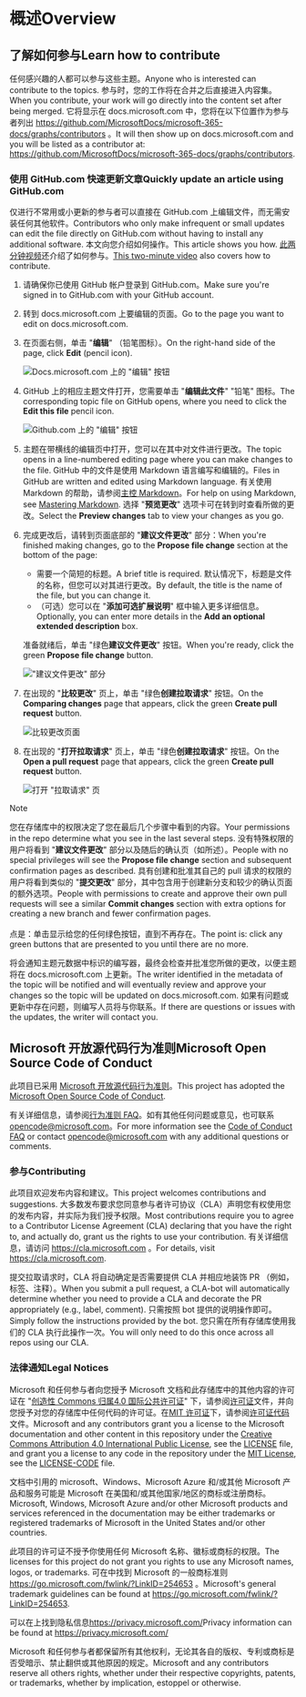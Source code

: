 # <a name="overview"></a><span data-ttu-id="a53f5-101">概述</span><span class="sxs-lookup"><span data-stu-id="a53f5-101">Overview</span></span>

## <a name="learn-how-to-contribute"></a><span data-ttu-id="a53f5-102">了解如何参与</span><span class="sxs-lookup"><span data-stu-id="a53f5-102">Learn how to contribute</span></span>

<span data-ttu-id="a53f5-103">任何感兴趣的人都可以参与这些主题。</span><span class="sxs-lookup"><span data-stu-id="a53f5-103">Anyone who is interested can contribute to the topics.</span></span> <span data-ttu-id="a53f5-104">参与时，您的工作将在合并之后直接进入内容集。</span><span class="sxs-lookup"><span data-stu-id="a53f5-104">When you contribute, your work will go directly into the content set after being merged.</span></span> <span data-ttu-id="a53f5-105">它将显示在 docs.microsoft.com 中，您将在以下位置作为参与者列出 <https://github.com/MicrosoftDocs/microsoft-365-docs/graphs/contributors> 。</span><span class="sxs-lookup"><span data-stu-id="a53f5-105">It will then show up on docs.microsoft.com and you will be listed as a contributor at: <https://github.com/MicrosoftDocs/microsoft-365-docs/graphs/contributors>.</span></span>

### <a name="quickly-update-an-article-using-githubcom"></a><span data-ttu-id="a53f5-106">使用 GitHub.com 快速更新文章</span><span class="sxs-lookup"><span data-stu-id="a53f5-106">Quickly update an article using GitHub.com</span></span>

<span data-ttu-id="a53f5-107">仅进行不常用或小更新的参与者可以直接在 GitHub.com 上编辑文件，而无需安装任何其他软件。</span><span class="sxs-lookup"><span data-stu-id="a53f5-107">Contributors who only make infrequent or small updates can edit the file directly on GitHub.com without having to install any additional software.</span></span> <span data-ttu-id="a53f5-108">本文向您介绍如何操作。</span><span class="sxs-lookup"><span data-stu-id="a53f5-108">This article shows you how.</span></span> <span data-ttu-id="a53f5-109">[此两分钟视频](https://www.microsoft.com/videoplayer/embed/RE1XQTG)还介绍了如何参与。</span><span class="sxs-lookup"><span data-stu-id="a53f5-109">[This two-minute video](https://www.microsoft.com/videoplayer/embed/RE1XQTG) also covers how to contribute.</span></span>

1. <span data-ttu-id="a53f5-110">请确保你已使用 GitHub 帐户登录到 GitHub.com。</span><span class="sxs-lookup"><span data-stu-id="a53f5-110">Make sure you're signed in to GitHub.com with your GitHub account.</span></span>
2. <span data-ttu-id="a53f5-111">转到 docs.microsoft.com 上要编辑的页面。</span><span class="sxs-lookup"><span data-stu-id="a53f5-111">Go to the page you want to edit on docs.microsoft.com.</span></span>
3. <span data-ttu-id="a53f5-112">在页面右侧，单击 "**编辑**" （铅笔图标）。</span><span class="sxs-lookup"><span data-stu-id="a53f5-112">On the right-hand side of the page, click **Edit** (pencil icon).</span></span>

   ![Docs.microsoft.com 上的 "编辑" 按钮](microsoft-365/media/quick-update-edit.png)

4. <span data-ttu-id="a53f5-114">GitHub 上的相应主题文件打开，您需要单击 "**编辑此文件**" "铅笔" 图标。</span><span class="sxs-lookup"><span data-stu-id="a53f5-114">The corresponding topic file on GitHub opens, where you need to click the **Edit this file** pencil icon.</span></span>

   ![Github.com 上的 "编辑" 按钮](microsoft-365/media/quick-update-github.png)

5. <span data-ttu-id="a53f5-116">主题在带横线的编辑页中打开，您可以在其中对文件进行更改。</span><span class="sxs-lookup"><span data-stu-id="a53f5-116">The topic opens in a line-numbered editing page where you can make changes to the file.</span></span> <span data-ttu-id="a53f5-117">GitHub 中的文件是使用 Markdown 语言编写和编辑的。</span><span class="sxs-lookup"><span data-stu-id="a53f5-117">Files in GitHub are written and edited using Markdown language.</span></span> <span data-ttu-id="a53f5-118">有关使用 Markdown 的帮助，请参阅[主控 Markdown](https://guides.github.com/features/mastering-markdown/)。</span><span class="sxs-lookup"><span data-stu-id="a53f5-118">For help on using Markdown, see [Mastering Markdown](https://guides.github.com/features/mastering-markdown/).</span></span> <span data-ttu-id="a53f5-119">选择 "**预览更改**" 选项卡可在转到时查看所做的更改。</span><span class="sxs-lookup"><span data-stu-id="a53f5-119">Select the **Preview changes** tab to view your changes as you go.</span></span>

6. <span data-ttu-id="a53f5-120">完成更改后，请转到页面底部的 "**建议文件更改**" 部分：</span><span class="sxs-lookup"><span data-stu-id="a53f5-120">When you're finished making changes, go to the **Propose file change** section at the bottom of the page:</span></span>

   - <span data-ttu-id="a53f5-121">需要一个简短的标题。</span><span class="sxs-lookup"><span data-stu-id="a53f5-121">A brief title is required.</span></span> <span data-ttu-id="a53f5-122">默认情况下，标题是文件的名称，但您可以对其进行更改。</span><span class="sxs-lookup"><span data-stu-id="a53f5-122">By default, the title is the name of the file, but you can change it.</span></span>
   - <span data-ttu-id="a53f5-123">（可选）您可以在 "**添加可选扩展说明**" 框中输入更多详细信息。</span><span class="sxs-lookup"><span data-stu-id="a53f5-123">Optionally, you can enter more details in the **Add an optional extended description** box.</span></span>

   <span data-ttu-id="a53f5-124">准备就绪后，单击 "绿色**建议文件更改**" 按钮。</span><span class="sxs-lookup"><span data-stu-id="a53f5-124">When you're ready, click the green **Propose file change** button.</span></span>

   !["建议文件更改" 部分](microsoft-365/media/propose-file-change.png)

7. <span data-ttu-id="a53f5-126">在出现的 "**比较更改**" 页上，单击 "绿色**创建拉取请求**" 按钮。</span><span class="sxs-lookup"><span data-stu-id="a53f5-126">On the **Comparing changes** page that appears, click the green **Create pull request** button.</span></span>

   ![比较更改页面](microsoft-365/media/comparing-changes-page.png)

8. <span data-ttu-id="a53f5-128">在出现的 "**打开拉取请求**" 页上，单击 "绿色**创建拉取请求**" 按钮。</span><span class="sxs-lookup"><span data-stu-id="a53f5-128">On the **Open a pull request** page that appears, click the green **Create pull request** button.</span></span>

   ![打开 "拉取请求" 页](microsoft-365/media/open-a-pull-request-page.png)

> [!NOTE]
> <span data-ttu-id="a53f5-130">您在存储库中的权限决定了您在最后几个步骤中看到的内容。</span><span class="sxs-lookup"><span data-stu-id="a53f5-130">Your permissions in the repo determine what you see in the last several steps.</span></span> <span data-ttu-id="a53f5-131">没有特殊权限的用户将看到 "**建议文件更改**" 部分以及随后的确认页（如所述）。</span><span class="sxs-lookup"><span data-stu-id="a53f5-131">People with no special privileges will see the **Propose file change** section and subsequent confirmation pages as described.</span></span> <span data-ttu-id="a53f5-132">具有创建和批准其自己的 pull 请求的权限的用户将看到类似的 "**提交更改**" 部分，其中包含用于创建新分支和较少的确认页面的额外选项。</span><span class="sxs-lookup"><span data-stu-id="a53f5-132">People with permissions to create and approve their own pull requests will see a similar **Commit changes** section with extra options for creating a new branch and fewer confirmation pages.</span></span><br/><br/><span data-ttu-id="a53f5-133">点是：单击显示给您的任何绿色按钮，直到不再存在。</span><span class="sxs-lookup"><span data-stu-id="a53f5-133">The point is: click any green buttons that are presented to you until there are no more.</span></span>

<span data-ttu-id="a53f5-134">将会通知主题元数据中标识的编写器，最终会检查并批准您所做的更改，以便主题将在 docs.microsoft.com 上更新。</span><span class="sxs-lookup"><span data-stu-id="a53f5-134">The writer identified in the metadata of the topic will be notified and will eventually review and approve your changes so the topic will be updated on docs.microsoft.com.</span></span> <span data-ttu-id="a53f5-135">如果有问题或更新中存在问题，则编写人员将与你联系。</span><span class="sxs-lookup"><span data-stu-id="a53f5-135">If there are questions or issues with the updates, the writer will contact you.</span></span>

## <a name="microsoft-open-source-code-of-conduct"></a><span data-ttu-id="a53f5-136">Microsoft 开放源代码行为准则</span><span class="sxs-lookup"><span data-stu-id="a53f5-136">Microsoft Open Source Code of Conduct</span></span>

<span data-ttu-id="a53f5-137">此项目已采用 [Microsoft 开放源代码行为准则](https://opensource.microsoft.com/codeofconduct/)。</span><span class="sxs-lookup"><span data-stu-id="a53f5-137">This project has adopted the [Microsoft Open Source Code of Conduct](https://opensource.microsoft.com/codeofconduct/).</span></span>

<span data-ttu-id="a53f5-138">有关详细信息，请参阅[行为准则 FAQ](https://opensource.microsoft.com/codeofconduct/faq/)。如有其他任何问题或意见，也可联系 [opencode@microsoft.com](mailto:opencode@microsoft.com)。</span><span class="sxs-lookup"><span data-stu-id="a53f5-138">For more information see the [Code of Conduct FAQ](https://opensource.microsoft.com/codeofconduct/faq/) or contact [opencode@microsoft.com](mailto:opencode@microsoft.com) with any additional questions or comments.</span></span>

### <a name="contributing"></a><span data-ttu-id="a53f5-139">参与</span><span class="sxs-lookup"><span data-stu-id="a53f5-139">Contributing</span></span>

<span data-ttu-id="a53f5-140">此项目欢迎发布内容和建议。</span><span class="sxs-lookup"><span data-stu-id="a53f5-140">This project welcomes contributions and suggestions.</span></span>  <span data-ttu-id="a53f5-141">大多数发布要求您同意参与者许可协议（CLA）声明您有权使用您的发布内容，并实际为我们授予权限。</span><span class="sxs-lookup"><span data-stu-id="a53f5-141">Most contributions require you to agree to a Contributor License Agreement (CLA) declaring that you have the right to, and actually do, grant us the rights to use your contribution.</span></span> <span data-ttu-id="a53f5-142">有关详细信息，请访问 <https://cla.microsoft.com> 。</span><span class="sxs-lookup"><span data-stu-id="a53f5-142">For details, visit <https://cla.microsoft.com>.</span></span>

<span data-ttu-id="a53f5-143">提交拉取请求时，CLA 将自动确定是否需要提供 CLA 并相应地装饰 PR （例如，标签、注释）。</span><span class="sxs-lookup"><span data-stu-id="a53f5-143">When you submit a pull request, a CLA-bot will automatically determine whether you need to provide a CLA and decorate the PR appropriately (e.g., label, comment).</span></span> <span data-ttu-id="a53f5-144">只需按照 bot 提供的说明操作即可。</span><span class="sxs-lookup"><span data-stu-id="a53f5-144">Simply follow the instructions provided by the bot.</span></span> <span data-ttu-id="a53f5-145">您只需在所有存储库使用我们的 CLA 执行此操作一次。</span><span class="sxs-lookup"><span data-stu-id="a53f5-145">You will only need to do this once across all repos using our CLA.</span></span>

### <a name="legal-notices"></a><span data-ttu-id="a53f5-146">法律通知</span><span class="sxs-lookup"><span data-stu-id="a53f5-146">Legal Notices</span></span>

<span data-ttu-id="a53f5-147">Microsoft 和任何参与者向您授予 Microsoft 文档和此存储库中的其他内容的许可证在 "[创造性 Commons 归属4.0 国际公共许可证](https://creativecommons.org/licenses/by/4.0/legalcode)" 下，请参阅[许可证](LICENSE)文件，并向您授予对您的存储库中任何代码的许可证。在[MIT 许可证](https://opensource.org/licenses/MIT)下，请参阅[许可证代码](LICENSE-CODE)文件。</span><span class="sxs-lookup"><span data-stu-id="a53f5-147">Microsoft and any contributors grant you a license to the Microsoft documentation and other content in this repository under the [Creative Commons Attribution 4.0 International Public License](https://creativecommons.org/licenses/by/4.0/legalcode), see the [LICENSE](LICENSE) file, and grant you a license to any code in the repository under the [MIT License](https://opensource.org/licenses/MIT), see the [LICENSE-CODE](LICENSE-CODE) file.</span></span>

<span data-ttu-id="a53f5-148">文档中引用的 microsoft、Windows、Microsoft Azure 和/或其他 Microsoft 产品和服务可能是 Microsoft 在美国和/或其他国家/地区的商标或注册商标。</span><span class="sxs-lookup"><span data-stu-id="a53f5-148">Microsoft, Windows, Microsoft Azure and/or other Microsoft products and services referenced in the documentation may be either trademarks or registered trademarks of Microsoft in the United States and/or other countries.</span></span>

<span data-ttu-id="a53f5-149">此项目的许可证不授予你使用任何 Microsoft 名称、徽标或商标的权限。</span><span class="sxs-lookup"><span data-stu-id="a53f5-149">The licenses for this project do not grant you rights to use any Microsoft names, logos, or trademarks.</span></span> <span data-ttu-id="a53f5-150">可在中找到 Microsoft 的一般商标准则 <https://go.microsoft.com/fwlink/?LinkID=254653> 。</span><span class="sxs-lookup"><span data-stu-id="a53f5-150">Microsoft's general trademark guidelines can be found at <https://go.microsoft.com/fwlink/?LinkID=254653>.</span></span>

<span data-ttu-id="a53f5-151">可以在上找到隐私信息<https://privacy.microsoft.com/></span><span class="sxs-lookup"><span data-stu-id="a53f5-151">Privacy information can be found at <https://privacy.microsoft.com/></span></span>

<span data-ttu-id="a53f5-152">Microsoft 和任何参与者都保留所有其他权利，无论其各自的版权、专利或商标是否受暗示、禁止翻供或其他原因的规定。</span><span class="sxs-lookup"><span data-stu-id="a53f5-152">Microsoft and any contributors reserve all others rights, whether under their respective copyrights, patents, or trademarks, whether by implication, estoppel or otherwise.</span></span>

